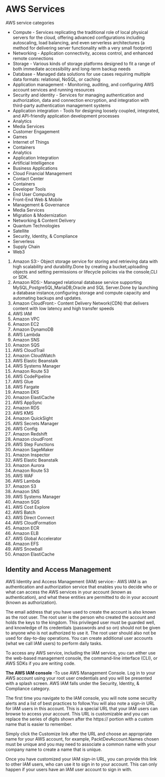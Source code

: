 # AWS Services

AWS service categories

- Compute - Services replicating the traditional role of local physical servers for the cloud, offering advanced configurations including autoscaling, load balancing, and even serverless architectures (a method for delivering server functionality with a very small footprint)
- Networking - Application connectivity, access control, and enhanced remote connections
- Storage - Various kinds of storage platforms designed to fit a range of both immediate accessibility and long-term backup needs
- Database - Managed data solutions for use cases requiring multiple data formats: relational, NoSQL, or caching
- Application management - Monitoring, auditing, and configuring AWS account services and running resources
- Security and identity - Services for managing authentication and authorization, data and connection encryption, and integration with third-party authentication management systems
- Application integration - Tools for designing loosely coupled, integrated, and API-friendly application development processes
- Analytics
- Media Services
- Customer Engagement
- Games
- Internet of Things
- Containers
- Analytics
- Application Integration
- Artificial Intelligence
- Business Applications
- Cloud Financial Management
- Contact Center
- Containers
- Developer Tools
- End User Computing
- Front-End Web & Mobile
- Management & Governance
- Media Services
- Migration & Modernization
- Networking & Content Delivery
- Quantum Technologies
- Satellite
- Security, Identity, & Compliance
- Serverless
- Supply Chain
- Web3

1. Amazon S3:- Object storage service for storing and retrieving data with high scalability and durability.Done by creating a bucket,uploading objects and setting permissions or lifecycle policies via the console,CLI or SDK.
2. Amazon RDS:- Managed relational database service supporting MySQL,PostgreSQL,MariaDB,Oracle and SQL Server.Done by launching a database instance,configuring storage and compute capacity and automating backups and updates.
3. Amazon CloudFront:- Content Delivery Network(CDN) that delivers content with low latency and high transfer speeds
4. AWS IAM
5. Amazon VPC
6. Amazon EC2
7. Amazon DynamoDB
8. AWS Lambda
9. Amazon SNS
10. Amazon SQS
11. AWS CloudTrail
12. Amazon CloudWatch
13. AWS Elastic Beanstalk
14. AWS Systems Manager
15. Amazon Route 53
16. AWS CodePipeline
17. AWS Glue
18. AWS Fargate
19. Amazon EKS
20. Amazon ElastiCache
21. AWS AppSync
22. Amazon RDS
23. AWS KMS
24. Amazon QuickSight
25. AWS Secrets Manager
26. AWS Config
27. Amazon Redshift
28. Amazon cloudFront
29. AWS Step Functions
30. Amazon SageMaker
31. Amazon Inspector
32. AWS Elastic Beanstalk
33. Amazon Aurora
34. Amazon Route 53
35. AWS WAF
36. AWS Lambda
37. Amazon S3
38. Amazon SNS
39. AWS Systems Manager
40. Amazon SQS
41. AWS Cost Explore
42. AWS Batch
43. AWS Direct Connect
44. AWS CloudFormation
45. Amazon ECR
46. Amazon ELB
47. AWS Global Accelerator
48. Amazon EFS
49. AWS Snowball
50. Amazon ElastiCache

## Identity and Access Management

AWS Identity and Access Management (IAM) service:- AWS IAM is an authentication and authorization service that enables you to decide who or what can access the AWS services in your account (known as authentication), and what these entities are permitted to do in your account (known as authorization).

The email address that you have used to create the account is also known as the root user. The root user is the person who created the account and holds the keys to the kingdom. This privileged user must be guarded well, and knowledge of its credentials (passwords and so on) should not be given to anyone who is not authorized to use it. The root user should also not be used for day-to-day operations. You can create additional user accounts (what we call IAM users) to perform daily tasks.

To access any AWS service, including the IAM service, you can either use the web-based management console, the command-line interface (CLI), or AWS SDKs if you are writing code.

**The AWS IAM console** -To use AWS Management Console. Log in to your AWS account using your root user credentials and you will be presented with a splash screen.
AWS IAM falls under the Security, Identity, & Compliance category.

The first time you navigate to the IAM console, you will note some security alerts and a list of best practices to follow.You will also note a sign-in URL for IAM users in this account. This is a special URL that your IAM users can browse to access your account. This URL is customizable and you can replace the series of digits shown after the https:// portion with a custom name that is easier to remember.

Simply click the Customize link after the URL and choose an appropriate name for your AWS account, for example, PacktDevAccount.Names chosen must be unique and you may need to associate a common name with your company name to create a name that is unique.

Once you have customized your IAM sign-in URL, you can provide this link to other IAM users, who can use it to sign in to your account. This can only happen if your users
have an IAM user account to sign in with.

